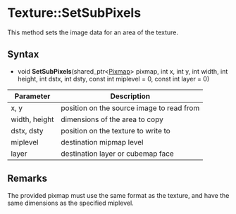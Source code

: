 # Texture::SetSubPixels

This method sets the image data for an area of the texture.

## Syntax

- void **SetSubPixels**(shared_ptr<[Pixmap](Pixmap.md)\> pixmap, int x, int y, int width, int height, int dstx, int dsty, const int miplevel = 0, const int layer = 0)
  
| Parameter | Description |
|---|---|
| x, y | position on the source image to read from |
| width, height | dimensions of the area to copy |
| dstx, dsty | position on the texture to write to |
| miplevel | destination mipmap level |
| layer | destination layer or cubemap face |
  
## Remarks
  
The provided pixmap must use the same format as the texture, and have the same dimensions as the specified miplevel.
